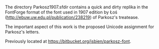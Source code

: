 The directory Parkosz1907.sfdir contains a quick and dirty replika in the FontForge format of the font used in 1907 edition by Łoś (http://ebuw.uw.edu.pl/publication/238219) of  Parkosz's treatease.

The important aspect of this work is the proposed Unicode assignment for Parkosz's letters.

Previously located at https://bitbucket.org/jsbien/parkosz-font.
